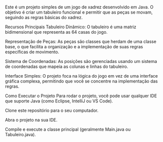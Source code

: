 Este é um projeto simples de um jogo de xadrez desenvolvido em Java. O objetivo é criar um tabuleiro funcional e permitir que as peças se movam, seguindo as regras básicas do xadrez.

Recursos Principais
Tabuleiro Dinâmico: O tabuleiro é uma matriz bidimensional que representa as 64 casas do jogo.

Representação de Peças: As peças são classes que herdam de uma classe base, o que facilita a organização e a implementação de suas regras específicas de movimento.

Sistema de Coordenadas: As posições são gerenciadas usando um sistema de coordenadas que mapeia as colunas e linhas do tabuleiro.

Interface Simples: O projeto foca na lógica do jogo em vez de uma interface gráfica complexa, permitindo que você se concentre na implementação das regras.

Como Executar o Projeto
Para rodar o projeto, você pode usar qualquer IDE que suporte Java (como Eclipse, IntelliJ ou VS Code).

Clone este repositório para o seu computador.

Abra o projeto na sua IDE.

Compile e execute a classe principal (geralmente Main.java ou Tabuleiro.java).
